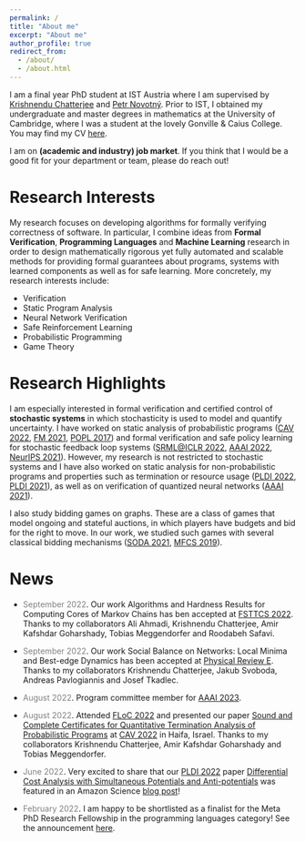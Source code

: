 ```yaml
---
permalink: /
title: "About me"
excerpt: "About me"
author_profile: true
redirect_from: 
  - /about/
  - /about.html
---
```


I am a final year PhD student at IST Austria where I am supervised by [Krishnendu Chatterjee](https://pub.ist.ac.at/~kchatterjee/) and [Petr Novotný](https://www.fi.muni.cz/~xnovot18/). Prior to IST, I obtained my undergraduate and master degrees in mathematics at the University of Cambridge, where I was a student at the lovely Gonville & Caius College. You may find my CV  [here](CV_Zikelic.pdf).

I am on **(academic and industry) job market**. If you think that I would be a good fit for your department or team, please do reach out!

<!--My research focuses on developing algorithms for formally verifying correctness of software and for control with safety guarantees. Software is used in virtually all aspects of everyday life, and software systems are becoming ever more complex. Due to this high complexity, automated approaches are necessary to check that software is correct. Another domain in which formal guarantees are critical are systems with learned components. Recent years have seen tremendous success of machine learning and there is a natural aspiration to use machine learning in safety-critical applications such as autonomous driving or healthcare. Being able to provide formal safety guarantees in such systems is fundamental, since unsafe behavior can lead to catastrophic consequences.-->

# Research Interests

My research focuses on developing algorithms for formally verifying correctness of software. In particular, I combine ideas from **Formal Verification**, **Programming Languages** and **Machine Learning** research in order to design mathematically rigorous yet fully automated and scalable methods for providing formal guarantees about programs, systems with learned components as well as for safe learning. More concretely, my research interests include:
- Verification
- Static Program Analysis
- Neural Network Verification
- Safe Reinforcement Learning
- Probabilistic Programming
- Game Theory

# Research Highlights

I am especially interested in formal verification and certified control of **stochastic systems** in which stochasticity is used to model and quantify uncertainty. I have worked on static analysis of probabilistic programs ([CAV 2022](https://link.springer.com/chapter/10.1007/978-3-031-13185-1_4), [FM 2021](https://link.springer.com/chapter/10.1007/978-3-030-90870-6_33), [POPL 2017](https://dl.acm.org/doi/10.1145/3009837.3009873)) and formal verification and safe policy learning for stochastic feedback loop systems ([SRML@ICLR 2022](https://arxiv.org/abs/2205.11991), [AAAI 2022](https://arxiv.org/abs/2112.09495), [NeurIPS 2021](https://proceedings.neurips.cc/paper/2021/hash/544defa9fddff50c53b71c43e0da72be-Abstract.html)). However, my research is not restricted to stochastic systems and I have also worked on static analysis for non-probabilistic programs and properties such as termination or resource usage ([PLDI 2022](https://dl.acm.org/doi/abs/10.1145/3519939.3523435), [PLDI 2021](https://dl.acm.org/doi/10.1145/3453483.3454093)), as well as on verification of quantized neural networks ([AAAI 2021](https://ojs.aaai.org/index.php/AAAI/article/view/16496)).

I also study bidding games on graphs. These are a class of games that model ongoing and stateful auctions, in which players have budgets and bid for the right to move. In our work, we studied such games with several classical bidding mechanisms ([SODA 2021](https://epubs.siam.org/doi/10.1137/1.9781611976465.38), [MFCS 2019](https://drops.dagstuhl.de/opus/volltexte/2019/10955/)).

# News

* <span style="color:grey">September 2022</span>\. Our work Algorithms and Hardness Results for Computing Cores of Markov Chains has ben accepted at [FSTTCS 2022](https://www.fsttcs.org.in/2022/). Thanks to my collaborators Ali Ahmadi, Krishnendu Chatterjee, Amir Kafshdar Goharshady, Tobias Meggendorfer and Roodabeh Safavi.

* <span style="color:grey">September 2022</span>\. Our work Social Balance on Networks: Local Minima and Best-edge Dynamics has been accepted at [Physical Review E](https://journals.aps.org/pre/). Thanks to my collaborators Krishnendu Chatterjee, Jakub Svoboda, Andreas Pavlogiannis and Josef Tkadlec.

* <span style="color:grey">August 2022</span>\. Program committee member for [AAAI 2023](https://aaai.org/Conferences/AAAI-23/).

* <span style="color:grey">August 2022</span>\. Attended [FLoC 2022](https://www.floc2022.org/) and presented our paper [Sound and Complete Certificates for Quantitative Termination Analysis of Probabilistic Programs](https://hal.archives-ouvertes.fr/hal-03675086/) at [CAV 2022](http://i-cav.org/2022/) in Haifa, Israel. Thanks to my collaborators Krishnendu Chatterjee, Amir Kafshdar Goharshady and Tobias Meggendorfer.

* <span style="color:grey">June 2022</span>\. Very excited to share that our [PLDI 2022](https://pldi22.sigplan.org/) paper [Differential Cost Analysis with Simultaneous Potentials and Anti-potentials](https://dl.acm.org/doi/abs/10.1145/3519939.3523435) was featured in an Amazon Science [blog post](https://www.amazon.science/blog/calculating-the-differential-cost-of-code-changes)!

* <span style="color:grey">February 2022</span>\. I am happy to be shortlisted as a finalist for the Meta PhD Research Fellowship in the programming languages category! See the announcement [here](https://research.facebook.com/blog/2022/2/announcing-the-recipients-of-the-2022-meta-phd-research-fellowship/).